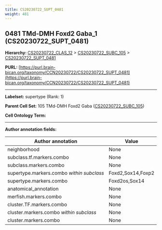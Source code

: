 ```yaml
---
title: CS20230722_SUPT_0481
weight: 481
---
```

## 0481 TMd-DMH Foxd2 Gaba_1 (CS20230722_SUPT_0481)
<b>Hierarchy: </b>
[CS20230722_CLAS_12](../CS20230722_CLAS_12) >
[CS20230722_SUBC_105](../CS20230722_SUBC_105) >
[CS20230722_SUPT_0481](../CS20230722_SUPT_0481)

**PURL:** [https://purl.brain-bican.org/taxonomy/CCN20230722/CS20230722_SUPT_0481](https://purl.brain-bican.org/taxonomy/CCN20230722/CS20230722_SUPT_0481)

---


**Labelset:** supertype (Rank: 1)

**Parent Cell Set:** 105 TMd-DMH Foxd2 Gaba ([CS20230722_SUBC_105](../CS20230722_SUBC_105))



**Cell Ontology Term:** 

[MARKER GENES.]: #


---

[TRANSFERRED ANNOTATIONS.]: #


[AUTHOR ANNOTATION FIELDS.]: #


**Author annotation fields:**

| Author annotation | Value |
|-------------------|-------|
|neighborhood|None|
|subclass.tf.markers.combo|None|
|subclass.markers.combo|None|
|supertype.markers.combo _within subclass_|Foxd2,Sox14,Foxp2|
|supertype.markers.combo|Foxd2os,Sox14|
|anatomical_annotation|None|
|merfish.markers.combo|None|
|cluster.TF.markers.combo|None|
|cluster.markers.combo _within subclass_|None|
|cluster.markers.combo|None|
